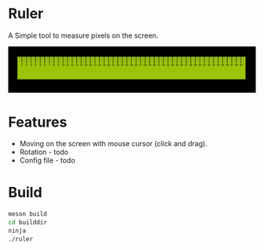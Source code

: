 # Ruler

A Simple tool to measure pixels on the screen.

![Screenshot](ruler.png)

# Features

* Moving on the screen with mouse cursor (click and drag).
* Rotation - todo
* Config file - todo

# Build

```sh
meson build
cd builddir
ninja
./ruler
```


